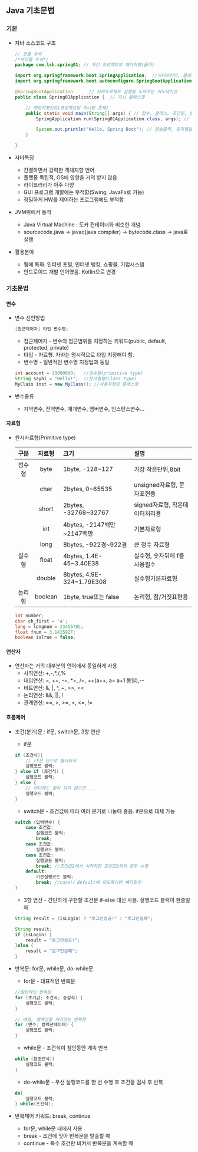 ## Java 기초문법

### 기본
- 자바 소스코드 구조

    ```java
    // 한줄 주석
    /*여러줄 주석*/
    package com.lsh.spring01; // 자신 프로젝트의 패키지명(폴더)

    import org.springframework.boot.SpringApplication;  //라이브러리, 클래스 가져오기 
    import org.springframework.boot.autoconfigure.SpringBootApplication; 

    @SpringBootApplication      // 자바프로젝트 실행을 도와주는 어노테이션
    public class Spring01Application {  // 자신 클래스명

        // 엔트리포인트(프로젝트당 하나만 존재)
        public static void main(String[] args) { // 함수, 클래스, 조건문, 반복문시작이 중괄호({)
            SpringApplication.run(Spring01Application.class, args); // 한줄이 끝나면 반드시 ;

            System.out.println("Hello, Spring Boot"); // 콘솔출력, 문자열을 항상 "
        }

    }
    ```

- 자바특징
    - 간결하면서 강력한 객체지향 언어
    - 플랫폼 독립적, OS에 영향을 거의 받지 않음
    - 라이브러리가 아주 다양 
    - GUI 프로그램 개발에는 부적합(Swing, JavaFx로 가능)
    - 정밀하게 HW를 제어하는 프로그램에도 부적합

- JVM위에서 동작
    - Java Virtual Machine : 도커 컨테이너와 비슷한 개념
    - sourcecode.java -> javac(java compiler) -> bytecode.class -> java로 실행

- 활용분야
    - 웹에 특화. 인터넷 포털, 인터넷 뱅킹, 쇼핑몰, 기업시스템
    - 안드로이드 개발 언어였음. Kotlin으로 변경

### 기초문법

#### 변수
- 변수 선언방법

    ```java
    [접근제어자] 타입 변수명;
    ```
    - 접근제어자 - 변수의 접근범위를 지정하는 키워드(public, default, protected, private)
    - 타입 - 자료형. 자바는 명시적으로 타입 지정해야 함.
    - 변수명 - 일반적인 변수명 지정법과 동일 

    ```java
    int account = 10000000;   //정수형(primitive type)
    String sayhi = "Hello!";  //문자열형(Class type)
    MyClass inst = new MyClass(); //사용자정의 클래스형
    ```

- 변수종류
    - 지역변수, 전역변수, 매개변수, 멤버변수, 인스턴스변수...

#### 자료형
- 원시자료형(Primitive type)

    |구분|자료형|크기|설명|
    |:---:|:---:|:---|:---|
    |정수형|byte|1byte, -128~127|가장 작은단위,8bit|
    |     |char|2bytes, 0~65535|unsigned자료형, 문자표현용|
    |     |short|2bytes, -32768~32767|signed자료형, 작은데이터처리용|
    |     |int|4bytes, -2147백만~2147백만|기본자료형|
    |     |long|8bytes, -922경~922경|큰 정수 자료형|
    |실수형|float|4bytes, 1.4E-45~3.40E38|실수형, 숫자뒤에 f를 사용필수|
    |     |double|8bytes, 4.9E-324~1.79E308|실수형기본자료형|
    |논리형|boolean|1byte, true또는 false|논리형, 참/거짓표현용|

    ```java
    int number;
    char ch_first = 'a';
    long = longnum = 2345678L;
    float fnum = 3.141592F;
    boolean isTrue = false;
    ```

#### 연산자
- 연산자는 거의 대부분의 언어에서 동일하게 사용
    - 사칙연산: +,-,*,/,%
    - 대입연산: =, +=, -=, *=, /=, ++(a++, a= a+1 동일),--
    - 비트연산: &, |, ^, ~, >>, <<
    - 논리연산: &&, ||, !
    - 관계연산: ==, >, >=, <, <=, !=


#### 흐름제어 
- 조건(분기)문 : if문, switch문, 3항 연산
    - if문
    ```java
    if (조건식){
        // if문 안으로 들어와서
        실행코드 블럭;
    } else if (조건식) {
        실행코드 블럭;
    } else {
        // 어디에도 참이 되지 않으면...
        실행코드 블럭;
    }
    ```

    - switch문 - 조건값에 따라 여러 분기로 나눌때 좋음. if문으로 대체 가능
    ```java
    switch (입력변수) {
        case 조건값:
            실행코드 블럭;
            break;
        case 조건값:
            실행코드 블럭;
        case 조건값:
            실행코드 블럭;
            break; //조건값2에서 시작하면 조건값3까지 모두 수행
        default:
            기본실행코드 블럭;
            break; //case나 default에 되도록이면 빼지말것
    }
    ```

    - 3항 연산 - 간단하게 구현할 조건문 if-else 대신 사용. 실행코드 블럭이 한줄일 때
    ```java
    String result = (isLogin) ? "로그인성공!" : "로그인실패";

    String result;
    if (isLogin) {
        result = "로그인성공!";
    }else {
        result = "로그인실패";
    }
    ```

- 반복문: for문, while문, do-while문
    - for문 - 대표적인 반복문
    ```java
    //일반적인 반복문
    for (초기값; 조건식; 증감식) {
        실행코드 블럭;
    }

    // 배열, 컬렉션을 처리하는 반복문
    for (변수: 컬렉션데이터) {
        실행코드 블럭;
    }
    ```

    - while문 - 조건식이 참인동안 계속 반복
    ```java
    while (참조건식){
        실행코드 블럭;
    }
    ```

    - do-while문 - 우선 실행코드를 한 번 수행 후 조건을 검사 후 반복
    ```java
    do{
        실행코드 블럭;
    } while(조건식);
    ```

- 반복제어 키워드: break, continue
    - for문, while문 내에서 사용
    - break - 조건에 맞아 반복문을 탈출할 때 
    - continue - 특수 조건만 비켜서 반복문을 계속할 때